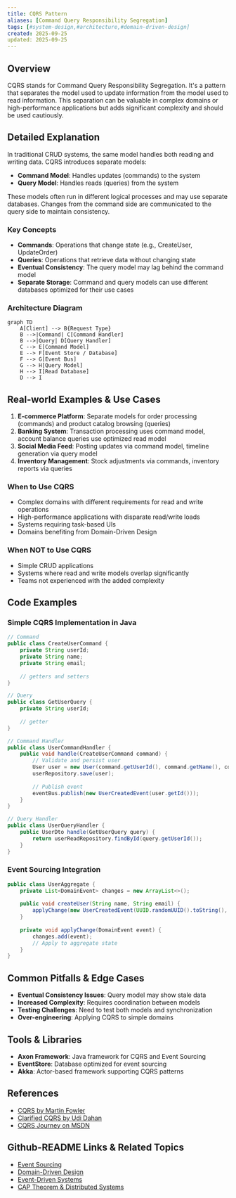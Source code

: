 ```yaml
---
title: CQRS Pattern
aliases: [Command Query Responsibility Segregation]
tags: [#system-design,#architecture,#domain-driven-design]
created: 2025-09-25
updated: 2025-09-25
---
```




## Overview

CQRS stands for Command Query Responsibility Segregation. It's a pattern that separates the model used to update information from the model used to read information. This separation can be valuable in complex domains or high-performance applications but adds significant complexity and should be used cautiously.

## Detailed Explanation

In traditional CRUD systems, the same model handles both reading and writing data. CQRS introduces separate models:

- **Command Model**: Handles updates (commands) to the system
- **Query Model**: Handles reads (queries) from the system

These models often run in different logical processes and may use separate databases. Changes from the command side are communicated to the query side to maintain consistency.

### Key Concepts

- **Commands**: Operations that change state (e.g., CreateUser, UpdateOrder)
- **Queries**: Operations that retrieve data without changing state
- **Eventual Consistency**: The query model may lag behind the command model
- **Separate Storage**: Command and query models can use different databases optimized for their use cases

### Architecture Diagram

```mermaid
graph TD
    A[Client] --> B{Request Type}
    B -->|Command| C[Command Handler]
    B -->|Query| D[Query Handler]
    C --> E[Command Model]
    E --> F[Event Store / Database]
    F --> G[Event Bus]
    G --> H[Query Model]
    H --> I[Read Database]
    D --> I
```

## Real-world Examples & Use Cases

1. **E-commerce Platform**: Separate models for order processing (commands) and product catalog browsing (queries)
2. **Banking System**: Transaction processing uses command model, account balance queries use optimized read model
3. **Social Media Feed**: Posting updates via command model, timeline generation via query model
4. **Inventory Management**: Stock adjustments via commands, inventory reports via queries

### When to Use CQRS

- Complex domains with different requirements for read and write operations
- High-performance applications with disparate read/write loads
- Systems requiring task-based UIs
- Domains benefiting from Domain-Driven Design

### When NOT to Use CQRS

- Simple CRUD applications
- Systems where read and write models overlap significantly
- Teams not experienced with the added complexity

## Code Examples

### Simple CQRS Implementation in Java

```java
// Command
public class CreateUserCommand {
    private String userId;
    private String name;
    private String email;
    
    // getters and setters
}

// Query
public class GetUserQuery {
    private String userId;
    
    // getter
}

// Command Handler
public class UserCommandHandler {
    public void handle(CreateUserCommand command) {
        // Validate and persist user
        User user = new User(command.getUserId(), command.getName(), command.getEmail());
        userRepository.save(user);
        
        // Publish event
        eventBus.publish(new UserCreatedEvent(user.getId()));
    }
}

// Query Handler
public class UserQueryHandler {
    public UserDto handle(GetUserQuery query) {
        return userReadRepository.findById(query.getUserId());
    }
}
```

### Event Sourcing Integration

```java
public class UserAggregate {
    private List<DomainEvent> changes = new ArrayList<>();
    
    public void createUser(String name, String email) {
        applyChange(new UserCreatedEvent(UUID.randomUUID().toString(), name, email));
    }
    
    private void applyChange(DomainEvent event) {
        changes.add(event);
        // Apply to aggregate state
    }
}
```

## Common Pitfalls & Edge Cases

- **Eventual Consistency Issues**: Query model may show stale data
- **Increased Complexity**: Requires coordination between models
- **Testing Challenges**: Need to test both models and synchronization
- **Over-engineering**: Applying CQRS to simple domains

## Tools & Libraries

- **Axon Framework**: Java framework for CQRS and Event Sourcing
- **EventStore**: Database optimized for event sourcing
- **Akka**: Actor-based framework supporting CQRS patterns

## References

- [CQRS by Martin Fowler](https://martinfowler.com/bliki/CQRS.html)
- [Clarified CQRS by Udi Dahan](http://www.udidahan.com/2009/12/09/clarified-cqrs/)
- [CQRS Journey on MSDN](https://docs.microsoft.com/en-us/previous-versions/msp-n-p/jj554200(v=pandp.10))

## Github-README Links & Related Topics

- [Event Sourcing](event-sourcing/README.md)
- [Domain-Driven Design](domain-driven-design/README.md)
- [Event-Driven Systems](event-driven-systems/README.md)
- [CAP Theorem & Distributed Systems](cap-theorem-and-distributed-systems/README.md)